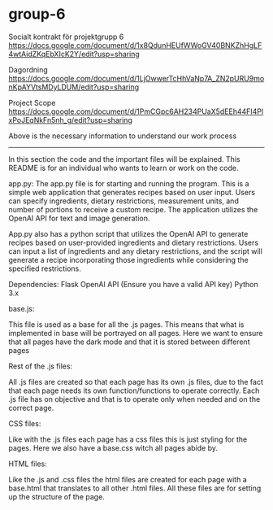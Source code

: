 # group-6
Socialt kontrakt för projektgrupp 6
https://docs.google.com/document/d/1x8QdunHEUfWWoGV40BNKZhHgLF4wtAidZKqEbXIcK2Y/edit?usp=sharing

Dagordning
https://docs.google.com/document/d/1LjOwwerTcHhVaNp7A_ZN2pURU9monKpAYVtsMDyLDUM/edit?usp=sharing

Project Scope
https://docs.google.com/document/d/1PmCGpc6AH234PUaX5dEEh44FI4PlxPoJEqNkFn5nh_g/edit?usp=sharing

Above is the necessary information to understand our work process

------------------------------------------------------------------------------------------------

In this section the code and the important files will be explained. This README is for an individual
who wants to learn or work on the code.

app.py:
The app.py file is for starting and running the program. This is a simple web application that 
generates recipes based on user input. Users can specify ingredients, dietary restrictions, 
measurement units, and number of portions to receive a custom recipe. The application utilizes 
the OpenAI API for text and image generation.

App.py also has a python script that utilizes the OpenAI API to generate recipes based on user-provided ingredients 
and dietary restrictions. Users can input a list of ingredients and any dietary restrictions, and 
the script will generate a recipe incorporating those ingredients while considering the specified 
restrictions.

Dependencies:
Flask
OpenAI API (Ensure you have a valid API key)
Python 3.x


base.js:

This file is used as a base for all the .js pages. This means that what is implemented in base will be 
portrayed on all pages. Here we want to ensure that all pages have the dark mode and that it is stored 
between different pages

Rest of the .js files:

All .js files are created so that each page has its own .js files, due to the fact that each page needs
its own function/functions to operate correctly. Each .js file has on objective and that is to operate
only when needed and on the correct page. 

CSS files:

Like with the .js files each page has a css files this is just styling for the pages. Here we also have
a base.css witch all pages abide by. 

HTML files:

Like the .js and .css files the html files are created for each page with a base.html that translates
to all other .html files. All these files are for setting up the structure of the page.

